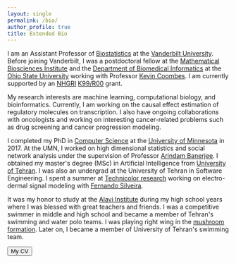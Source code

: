 ```yaml
---
layout: single 
permalink: /bio/
author_profile: true
title: Extended Bio
---
```

I am an Assistant Professor of [Biostatistics](https://www.vumc.org/biostatistics/) at the [Vanderbilt University](https://www.vanderbilt.edu/). Before joining Vanderbilt, I was a postdoctoral fellow  at the [Mathematical Biosciences Institute](https://mbi.osu.edu/) and the [Department of Biomedical Informatics](https://medicine.osu.edu/bmi/Pages/index.aspx) at the [Ohio State University](https://www.osu.edu/) working with Professor [Kevin Coombes](https://medicine.osu.edu/bmi/people/kevin_coombes/pages/index.aspx).  I am currently supported by an [NHGRI](https://www.genome.gov/) [K99/R00](https://grants.nih.gov/grants/guide/pa-files/PA-20-188.html) grant. 

My research interests are machine learning, computational biology, and bioinformatics. Currently, I am working on the causal effect estimation of regulatory molecules on transcription. I also have ongoing collaborations with oncologists and working on interesting cancer-related problems such as drug screening and cancer progression modeling.

I completed my PhD in [Computer Science](cs.umn.edu) at the [University of Minnesota](www.umn.edu) in 2017. At the UMN, I worked on high dimensional statistics and social network analysis under the supervision of Professor [Arindam Banerjee](www-users.cs.umn.edu/~banerjee/).  I obtained my master's degree (MSc) in Artificial Intelligence from [University of Tehran](http://ece.ut.ac.ir/en). I was also an undergrad at the University of Tehran in Software Engineering. I spent a summer at [Technicolor research](http://www.technicolorbayarea.com/) working on electro-dermal signal modeling with [Fernando Silveira](https://www.linkedin.com/in/fernandojorgesilveira/).

It was my honor to study at the [Alavi Institute](https://en.wikipedia.org/wiki/Alavi_Institute) during my high school years where I was blessed with great teachers and friends. I was a competitive swimmer in middle and high school and became a member of Tehran's swimming and water polo teams. I was playing right wing in the [mushroom formation](https://en.wikipedia.org/wiki/Water_polo#Common_techniques_and_practices). Later on, I became a member of University of Tehran's swimming team. 

<a href="/Amir Asiaee - CV.pdf"><button type="button" class="btn" style="outline:none">My CV </button></a> 
